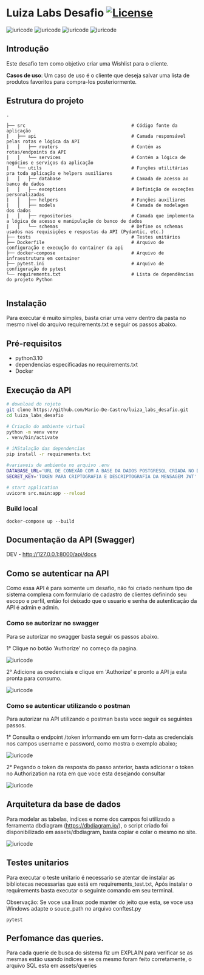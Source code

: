 # Luiza Labs Desafio  [![License](https://img.shields.io/badge/license-Private-red.svg)](LICENSE)  

![iuricode](https://img.shields.io/badge/Python-3776AB?style=for-the-badge&logo=python&logoColor=white)
![iuricode](https://img.shields.io/badge/FastAPI-005571?style=for-the-badge&logo=fastapi)
![iuricode](https://img.shields.io/badge/Docker-2CA5E0?style=for-the-badge&logo=docker&logoColor=white)
![iuricode](https://img.shields.io/badge/GitHub-100000?style=for-the-badge&logo=github&logoColor=white)

## Introdução
Este desafio tem como objetivo criar uma Wishlist para o cliente.

**Casos de uso**: Um caso de uso é o cliente que deseja salvar uma lista de produtos favoritos para compra-los posteriormente.


## Estrutura do projeto

```
.

├── src                                       # Código fonte da aplicação
|   ├── api                                   # Camada responsável pelas rotas e lógica da API
|   │   ├── routers                           # Contém as rotas/endpoints da API
|   │   └── services                          # Contém a lógica de negócios e serviços da aplicação
|   └── utils                                 # Funções utilitárias pra toda aplicação e helpers auxiliares
|   │   ├── database                          # Camada de acesso ao banco de dados
|   │   ├── exceptions                        # Definição de exceções personalizadas
|   │   ├── helpers                           # Funções auxiliares
|   │   ├── models                            # Camada de modelagem dos dados
|   │   ├── repositories                      # Camada que implementa a lógica de acesso e manipulação do banco de dados
|   │   └── schemas                           # Define os schemas usados nas requisições e respostas da API (Pydantic, etc.)
├── tests                                     # Testes unitários
├── Dockerfile                                # Arquivo de configuração e execução do container da api
├── docker-compose                            # Arquivo de infraestrutura em container
├── pytest.ini                                # Arquivo de configuração do pytest
└── requirements.txt                          # Lista de dependências do projeto Python


```

## Instalação
Para executar é muito simples, basta criar uma venv dentro da pasta no mesmo nivel do arquivo requirements.txt e seguir os passos abaixo.

## Pré-requisitos
* python3.10
* dependencias especificadas no requirements.txt
* Docker

## Execução da API
```bash
# download do rojeto
git clone https://github.com/Mario-De-Castro/luiza_labs_desafio.git
cd luiza_labs_desafio

# Criação do ambiente virtual
python -m venv venv
. venv/bin/activate

# iNStalação das dependencias
pip install -r requirements.txt

#variaveis de ambiente no arquivo .env
DATABASE_URL='URL DE CONEXÃO COM A BASE DA DADOS POSTGRESQL CRIADA NO DOCKER-COMPOSE'
SECRET_KEY='TOKEN PARA CRIPTOGRAFIA E DESCRIPTOGRAFIA DA MENSAGEM JWT'

# start application
uvicorn src.main:app --reload

```

### Build local

```shell
docker-compose up --build
```

## Documentação da API (Swagger)

DEV - http://127.0.0.1:8000/api/docs


## Como se autenticar na API

Como essa API é para somente um desafio, não foi criado nenhum tipo de sistema complexa com formulario de cadastro de clientes definindo seu escopo e perfil, então foi deixado que o usuario e senha de autenticação da API é admin e admin.

### Como se autorizar no swagger

Para se autorizar no swagger basta seguir os passos abaixo.

1° Clique no botão 'Authorize' no começo da pagina.

![iuricode](assets/images/authorize_button.png)


2° Adicione as credenciais e clique em 'Authorize' e pronto a API ja esta pronta para consumo.

![iuricode](assets/images/authorize.png)


### Como se autenticar utilizando o postman

Para autorizar na API utilizando o postman basta voce seguir os seguintes passos.

1° Consulta o endpoint /token informando em um form-data as credenciais nos campos username e password, como mostra o exemplo abaixo;

![iuricode](assets/images/postman_authorization.png)

2° Pegando o token da resposta do passo anterior, basta adicionar o token no Authorization na rota em que voce esta desejando consultar

![iuricode](assets/images/postman_consulta_com_token.png)


## Arquitetura da base de dados

Para modelar as tabelas, indices e nome dos campos foi utilizado a ferramenta dbdiagram (https://dbdiagram.io/), o script criado foi disponibilizado em assets/dbdiagram, basta copiar e colar o mesmo no site.

![iuricode](assets/images/db_diagram.png)

## Testes unitarios

Para executar o teste unitario é necessario se atentar de instalar as bibliotecas necessarias que está em requirements_test.txt, Após instalar o requirements basta executar o seguinte comando em seu terminal.

Observação: Se voce usa linux pode manter do jeito que esta, se voce usa Windows adapte o souce_path no arquivo conftest.py

```shell
pytest
```

## Perfomance das queries.

Para cada querie de busca do sistema fiz um EXPLAIN para verificar se as mesmas estão usando indices e se os mesmo foram feito corretamente, o arquivo SQL esta em assets/queries
